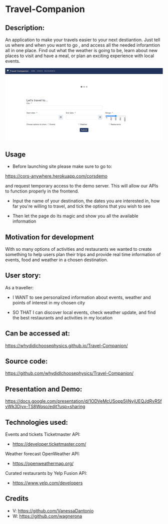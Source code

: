 # Travel-Companion

## Description:

An application to make your travels easier to your next destiantion. Just tell us where and when you want to go , and access all the needed inforamtion all in one place. Find out what the weather is going to be, learn about new places to visit and have a meal, or plan an exciting experience with local events.

![My Image](./assets/Images/pageScreenshot1.png)

## Usage

* Before launching site please make sure to go to:

https://cors-anywhere.herokuapp.com/corsdemo

and request temporary access to the demo server. This will allow our APIs to function properly in the frontend.

* Input the name of your destination, the dates you are interested in, how far you're willing to travel, and tick the options that you wish to see

* Then let the page do its magic and show you all the available information

## Motivation for development

With so many options of activities and restaurants we wanted to create something to help users plan their trips and provide real time information of events, food and weather in a chosen destination.

## User story:

As a traveller:

* I WANT to see personalized information about events, weather and points of interest in my chosen city

* SO THAT I can discover local events, check weather update, and find the best restaurants and activities in my location

## Can be accessed at:
https://whydidichoosephysics.github.io/Travel-Companion/

## Source code:
https://github.com/whydidIchoosephysics/Travel-Companion/

## Presentation and Demo:
https://docs.google.com/presentation/d/1ODVeMcUSopp5IjNyjUEQJdRvRSfvWk3Djvx-TS8Wqso/edit?usp=sharing


## Technologies used:

Events and tickets Ticketmaster API:

* https://developer.ticketmaster.com/

Weather forecast OpenWeather API:

* https://openweathermap.org/

Curated restaurants by Yelp Fusion API:

* https://www.yelp.com/developers


## Credits

* V: https://github.com/VanessaDantonio
* W: https://github.com/wagnerona
